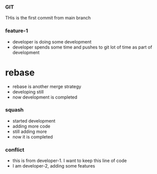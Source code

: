### GIT
THis is the first commit from main branch

### feature-1
* developer is doing some development
* developer spends some time and pushes to git lot of time as part of development

# rebase
* rebase is another merge strategy
* developing still
* now development is completed

### squash
* started development
* adding more code
* still adding more
* now it is completed

### conflict
* this is from developer-1. I want to keep this line of code
* I am developer-2, adding some features
